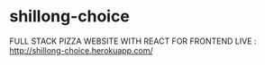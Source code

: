 # shillong-choice

FULL STACK PIZZA WEBSITE WITH REACT FOR FRONTEND 
LIVE : http://shillong-choice.herokuapp.com/
